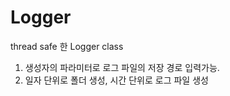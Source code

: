 # Logger

thread safe 한 Logger class

1. 생성자의 파라미터로 로그 파일의 저장 경로 입력가능.
2. 일자 단위로 폴더 생성, 시간 단위로 로그 파일 생성
